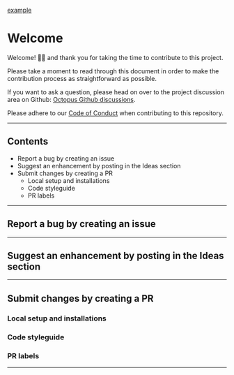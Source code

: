 [example](https://mozillascience.github.io/working-open-workshop/contributing/)

# Welcome

Welcome! :tada::sparkles: and thank you for taking the time to contribute to this project.

Please take a moment to read through this document in order to make the contribution process as straightforward as possible.

If you want to ask a question, please head on over to the project discussion area on Github: [Octopus Github discussions](https://github.com/JiscSD/octopus/discussions).

Please adhere to our [Code of Conduct](CODE-OF-CONDUCT.md) when contributing to this repository.

---

## Contents

-   Report a bug by creating an issue
-   Suggest an enhancement by posting in the Ideas section
-   Submit changes by creating a PR
    -   Local setup and installations
    -   Code styleguide
    -   PR labels

---

## Report a bug by creating an issue

---

## Suggest an enhancement by posting in the Ideas section

---

## Submit changes by creating a PR

### Local setup and installations

### Code styleguide

### PR labels

---
